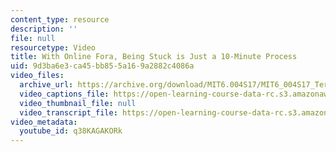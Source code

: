 ```yaml
---
content_type: resource
description: ''
file: null
resourcetype: Video
title: With Online Fora, Being Stuck is Just a 10-Minute Process
uid: 9d3ba6e3-ca45-bb85-5a16-9a2882c4086a
video_files:
  archive_url: https://archive.org/download/MIT6.004S17/MIT6_004S17_Terman_Interview_300k.mp4
  video_captions_file: https://open-learning-course-data-rc.s3.amazonaws.com/6-004-computation-structures-spring-2017/ec8fe8cf66bb554fa54ab6dc45673fa5_q38KAGAKORk.vtt
  video_thumbnail_file: null
  video_transcript_file: https://open-learning-course-data-rc.s3.amazonaws.com/6-004-computation-structures-spring-2017/337d65e3e72fb21e4ceba27d2064bcf8_q38KAGAKORk.pdf
video_metadata:
  youtube_id: q38KAGAKORk
---
```

